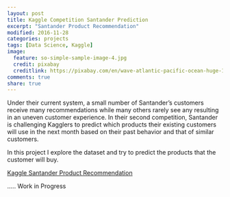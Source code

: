 ```yaml
---
layout: post
title: Kaggle Competition Santander Prediction
excerpt: "Santander Product Recommendation"
modified: 2016-11-28
categories: projects
tags: [Data Science, Kaggle]
image:
  feature: so-simple-sample-image-4.jpg
  credit: pixabay
  creditlink: https://pixabay.com/en/wave-atlantic-pacific-ocean-huge-1913559/
comments: true
share: true
---
```


Under their current system, a small number of Santander’s customers receive many recommendations while many others rarely see any
resulting in an uneven customer experience. In their second competition, Santander is challenging Kagglers to predict which products 
their existing customers will use in the next month based on their past behavior and that of similar customers.

In this project I explore the dataset and try to predict the products that the customer will buy.

[Kaggle Santander Product Recommendation](https://www.kaggle.com/c/santander-product-recommendation)



..... Work in Progress
